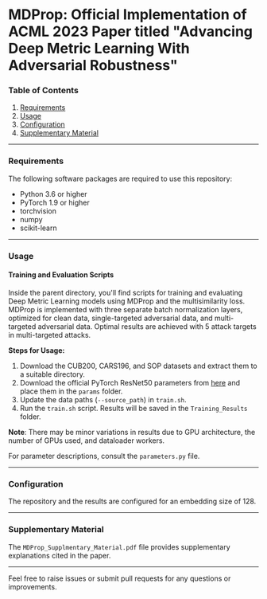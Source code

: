 # MDProp: Official Implementation of ACML 2023 Paper titled "Advancing Deep Metric Learning With Adversarial Robustness"

### Table of Contents
1. [Requirements](#requirements)
2. [Usage](#usage)
3. [Configuration](#configuration)
4. [Supplementary Material](#supplementary-material)

---

### Requirements

The following software packages are required to use this repository:

- Python 3.6 or higher
- PyTorch 1.9 or higher
- torchvision
- numpy
- scikit-learn

---

### Usage

#### Training and Evaluation Scripts

Inside the parent directory, you'll find scripts for training and evaluating Deep Metric Learning models using MDProp and the multisimilarity loss. MDProp is implemented with three separate batch normalization layers, optimized for clean data, single-targeted adversarial data, and multi-targeted adversarial data. Optimal results are achieved with 5 attack targets in multi-targeted attacks.

**Steps for Usage:**

1. Download the CUB200, CARS196, and SOP datasets and extract them to a suitable directory.
2. Download the official PyTorch ResNet50 parameters from [here](https://download.pytorch.org/models/resnet50-19c8e357.pth) and place them in the `params` folder.
3. Update the data paths (`--source_path`) in `train.sh`.
4. Run the `train.sh` script. Results will be saved in the `Training_Results` folder.

**Note**: There may be minor variations in results due to GPU architecture, the number of GPUs used, and dataloader workers.

For parameter descriptions, consult the `parameters.py` file.

---

### Configuration
The repository and the results are configured for an embedding size of 128.

---

### Supplementary Material
The `MDProp_Supplmentary_Material.pdf` file provides supplementary explanations cited in the paper.

---

Feel free to raise issues or submit pull requests for any questions or improvements.

